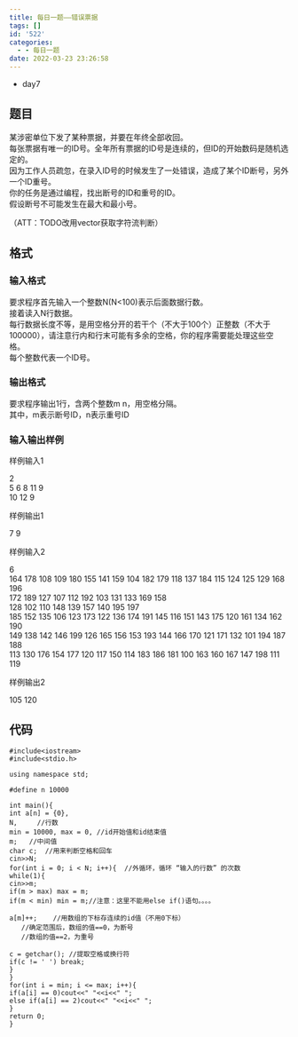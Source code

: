 ```yaml
---
title: 每日一题——错误票据
tags: []
id: '522'
categories:
  - - 每日一题
date: 2022-03-23 23:26:58
---
```


*   day7

## 题目

某涉密单位下发了某种票据，并要在年终全部收回。  
每张票据有唯一的ID号。全年所有票据的ID号是连续的，但ID的开始数码是随机选定的。  
因为工作人员疏忽，在录入ID号的时候发生了一处错误，造成了某个ID断号，另外一个ID重号。  
你的任务是通过编程，找出断号的ID和重号的ID。  
假设断号不可能发生在最大和最小号。

（ATT：TODO改用vector获取字符流判断）

## 格式

### 输入格式

要求程序首先输入一个整数N(N<100)表示后面数据行数。  
接着读入N行数据。  
每行数据长度不等，是用空格分开的若干个（不大于100个）正整数（不大于100000），请注意行内和行末可能有多余的空格，你的程序需要能处理这些空格。  
每个整数代表一个ID号。

### 输出格式

要求程序输出1行，含两个整数m n，用空格分隔。  
其中，m表示断号ID，n表示重号ID

### 输入输出样例

样例输入1

2  
5 6 8 11 9  
10 12 9

样例输出1

7 9

样例输入2

6  
164 178 108 109 180 155 141 159 104 182 179 118 137 184 115 124 125 129 168 196  
172 189 127 107 112 192 103 131 133 169 158  
128 102 110 148 139 157 140 195 197  
185 152 135 106 123 173 122 136 174 191 145 116 151 143 175 120 161 134 162 190  
149 138 142 146 199 126 165 156 153 193 144 166 170 121 171 132 101 194 187 188  
113 130 176 154 177 120 117 150 114 183 186 181 100 163 160 167 147 198 111 119

样例输出2

105 120

## 代码

```
#include<iostream>
#include<stdio.h>

using namespace std;

#define n 10000 

int main(){
int a[n] = {0},   
N,     //行数 
min = 10000, max = 0, //id开始值和id结束值 
m;   //中间值 
char c;  //用来判断空格和回车
cin>>N;
for(int i = 0; i < N; i++){  //外循环，循环 “输入的行数” 的次数 
while(1){
cin>>m;
if(m > max) max = m;
if(m < min) min = m;//注意：这里不能用else if()语句。。。。

a[m]++;    //用数组的下标存连续的id值（不用0下标）
   //确定范围后，数组的值==0，为断号
   //数组的值==2，为重号 
   
c = getchar(); //提取空格或换行符
if(c != ' ') break;
} 
}
for(int i = min; i <= max; i++){
if(a[i] == 0)cout<<" "<<i<<" ";
else if(a[i] == 2)cout<<" "<<i<<" ";
} 
return 0;
}
```